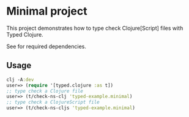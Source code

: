 # Minimal project

This project demonstrates how to type check Clojure[Script] files with Typed Clojure.

See [](deps.edn) for required dependencies.

## Usage

```clojure
clj -A:dev
user=> (require '[typed.clojure :as t])
;; type check a Clojure file
user=> (t/check-ns-clj 'typed-example.minimal)
;; type check a ClojureScript file
user=> (t/check-ns-cljs 'typed-example.minimal)
```
